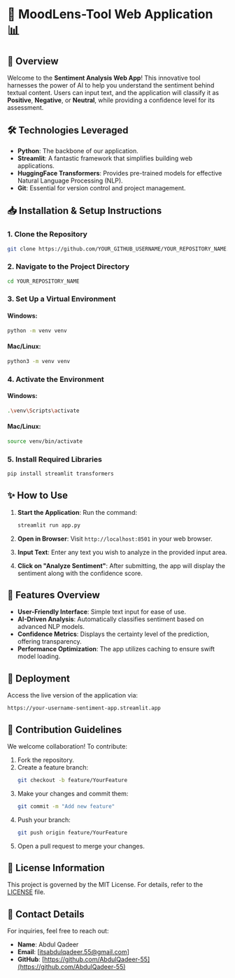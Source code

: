 # 🎉 MoodLens-Tool Web Application 📊

## 🌟 Overview
Welcome to the **Sentiment Analysis Web App**! This innovative tool harnesses the power of AI to help you understand the sentiment behind textual content. Users can input text, and the application will classify it as **Positive**, **Negative**, or **Neutral**, while providing a confidence level for its assessment.

## 🛠️ Technologies Leveraged
- **Python**: The backbone of our application.
- **Streamlit**: A fantastic framework that simplifies building web applications.
- **HuggingFace Transformers**: Provides pre-trained models for effective Natural Language Processing (NLP).
- **Git**: Essential for version control and project management.

## 📥 Installation & Setup Instructions
### 1. Clone the Repository
```bash
git clone https://github.com/YOUR_GITHUB_USERNAME/YOUR_REPOSITORY_NAME.git
```

### 2. Navigate to the Project Directory
```bash
cd YOUR_REPOSITORY_NAME
```

### 3. Set Up a Virtual Environment
#### Windows:
```bash
python -m venv venv
```
#### Mac/Linux:
```bash
python3 -m venv venv
```

### 4. Activate the Environment
#### Windows:
```bash
.\venv\Scripts\activate
```
#### Mac/Linux:
```bash
source venv/bin/activate
```

### 5. Install Required Libraries
```bash
pip install streamlit transformers
```

## ✨ How to Use
1. **Start the Application**: 
   Run the command:
   ```bash
   streamlit run app.py
   ```
2. **Open in Browser**: 
   Visit `http://localhost:8501` in your web browser.

3. **Input Text**: 
   Enter any text you wish to analyze in the provided input area.

4. **Click on "Analyze Sentiment"**: 
   After submitting, the app will display the sentiment along with the confidence score.

## 🌈 Features Overview
- **User-Friendly Interface**: Simple text input for ease of use.
- **AI-Driven Analysis**: Automatically classifies sentiment based on advanced NLP models.
- **Confidence Metrics**: Displays the certainty level of the prediction, offering transparency.
- **Performance Optimization**: The app utilizes caching to ensure swift model loading.

## 🚀 Deployment
Access the live version of the application via:
```
https://your-username-sentiment-app.streamlit.app
```

## 🤝 Contribution Guidelines
We welcome collaboration! To contribute:
1. Fork the repository.
2. Create a feature branch:
   ```bash
   git checkout -b feature/YourFeature
   ```
3. Make your changes and commit them:
   ```bash
   git commit -m "Add new feature"
   ```
4. Push your branch:
   ```bash
   git push origin feature/YourFeature
   ```
5. Open a pull request to merge your changes.

## 📜 License Information
This project is governed by the MIT License. For details, refer to the [LICENSE](LICENSE) file.

## 📧 Contact Details
For inquiries, feel free to reach out:

- **Name**: Abdul Qadeer
- **Email**: [itsabdulqadeer.55@gmail.com]
- **GitHub**: [https://github.com/AbdulQadeer-55](https://github.com/AbdulQadeer-55)
